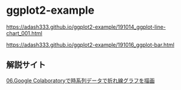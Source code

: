 # ggplot2-example

https://adash333.github.io/ggplot2-example/191014_ggplot-line-chart_001.html

https://adash333.github.io/ggplot2-example/191016_ggplot-bar.html



## 解説サイト

[06.Google Colaboratoryで時系列データで折れ線グラフを描画](http://i-doctor.sakura.ne.jp/web/doku.php?id=00.%E5%88%9D%E3%82%81%E3%81%A6%E3%81%AE%E5%8C%BB%E7%99%82%E7%B5%B1%E8%A8%88r%E3%81%A8ezr:06.colaboratory%E3%81%A7r%E3%81%A7%E6%8A%98%E3%82%8C%E7%B7%9A%E3%82%B0%E3%83%A9%E3%83%95)

